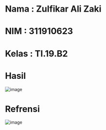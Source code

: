# Nama    : Zulfikar Ali Zaki
# NIM     : 311910623
# Kelas   : TI.19.B2

# Hasil
![image](https://user-images.githubusercontent.com/81583805/116911141-a76a2c80-ac70-11eb-9dd7-33d971502683.png)

# Refrensi
![image](https://user-images.githubusercontent.com/81583805/116911597-41ca7000-ac71-11eb-9163-9b8dbb210044.png)
